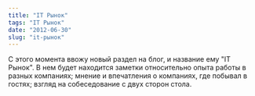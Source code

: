 ```yaml
---
title: "IT Рынок"
tags: "IT Рынок"
date: "2012-06-30"
slug: "it-рынок"
---
```


C этого момента ввожу новый раздел на блог, и название ему "IT Рынок". В нем будет находится заметки относительно опыта работы в разных компаниях; мнение и впечатления о компаниях, где побывал в гостях; взгляд на собеседование с двух сторон стола.
